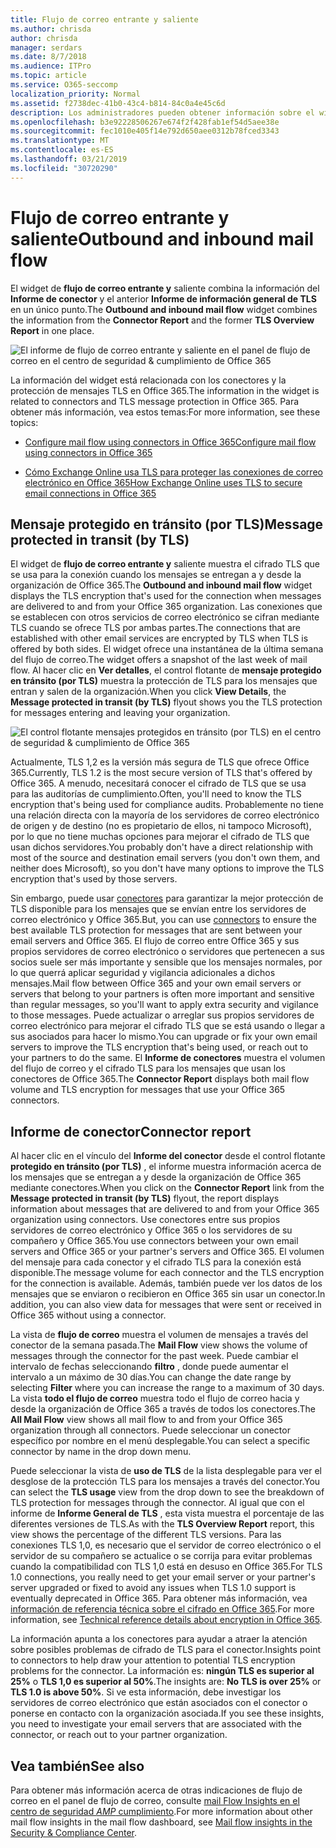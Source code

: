 ```yaml
---
title: Flujo de correo entrante y saliente
ms.author: chrisda
author: chrisda
manager: serdars
ms.date: 8/7/2018
ms.audience: ITPro
ms.topic: article
ms.service: O365-seccomp
localization_priority: Normal
ms.assetid: f2738dec-41b0-43c4-b814-84c0a4e45c6d
description: Los administradores pueden obtener información sobre el widget de flujo de correo entrante y saliente en el panel de flujo de correo en el centro de seguridad & cumplimiento de Office 365.
ms.openlocfilehash: b3e92228506267e674f2f428fab1ef54d5aee38e
ms.sourcegitcommit: fec1010e405f14e792d650aee0312b78fced3343
ms.translationtype: MT
ms.contentlocale: es-ES
ms.lasthandoff: 03/21/2019
ms.locfileid: "30720290"
---
```

# <a name="outbound-and-inbound-mail-flow"></a><span data-ttu-id="6ac55-103">Flujo de correo entrante y saliente</span><span class="sxs-lookup"><span data-stu-id="6ac55-103">Outbound and inbound mail flow</span></span>

<span data-ttu-id="6ac55-104">El widget de **flujo de correo entrante y** saliente combina la información del **Informe de conector** y el anterior **Informe de información general de TLS** en un único punto.</span><span class="sxs-lookup"><span data-stu-id="6ac55-104">The **Outbound and inbound mail flow** widget combines the information from the **Connector Report** and the former **TLS Overview Report** in one place.</span></span>

![El informe de flujo de correo entrante y saliente en el panel de flujo de correo en el centro de seguridad & cumplimiento de Office 365](media/2c591d1c-bad6-4b72-890e-f8fdfd4f447a.png)

<span data-ttu-id="6ac55-106">La información del widget está relacionada con los conectores y la protección de mensajes TLS en Office 365.</span><span class="sxs-lookup"><span data-stu-id="6ac55-106">The information in the widget is related to connectors and TLS message protection in Office 365.</span></span> <span data-ttu-id="6ac55-107">Para obtener más información, vea estos temas:</span><span class="sxs-lookup"><span data-stu-id="6ac55-107">For more information, see these topics:</span></span>

- [<span data-ttu-id="6ac55-108">Configure mail flow using connectors in Office 365</span><span class="sxs-lookup"><span data-stu-id="6ac55-108">Configure mail flow using connectors in Office 365</span></span>](https://technet.microsoft.com/library/ms.exch.eac.connectorselection.aspx)

- [<span data-ttu-id="6ac55-109">Cómo Exchange Online usa TLS para proteger las conexiones de correo electrónico en Office 365</span><span class="sxs-lookup"><span data-stu-id="6ac55-109">How Exchange Online uses TLS to secure email connections in Office 365</span></span>](https://support.office.com/article/4CDE0CDA-3430-4DC0-B489-F2C0736C929F)

## <a name="message-protected-in-transit-by-tls"></a><span data-ttu-id="6ac55-110">Mensaje protegido en tránsito (por TLS)</span><span class="sxs-lookup"><span data-stu-id="6ac55-110">Message protected in transit (by TLS)</span></span>

<span data-ttu-id="6ac55-111">El widget de **flujo de correo entrante y** saliente muestra el cifrado TLS que se usa para la conexión cuando los mensajes se entregan a y desde la organización de Office 365.</span><span class="sxs-lookup"><span data-stu-id="6ac55-111">The **Outbound and inbound mail flow** widget displays the TLS encryption that's used for the connection when messages are delivered to and from your Office 365 organization.</span></span> <span data-ttu-id="6ac55-112">Las conexiones que se establecen con otros servicios de correo electrónico se cifran mediante TLS cuando se ofrece TLS por ambas partes.</span><span class="sxs-lookup"><span data-stu-id="6ac55-112">The connections that are established with other email services are encrypted by TLS when TLS is offered by both sides.</span></span> <span data-ttu-id="6ac55-113">El widget ofrece una instantánea de la última semana del flujo de correo.</span><span class="sxs-lookup"><span data-stu-id="6ac55-113">The widget offers a snapshot of the last week of mail flow.</span></span> <span data-ttu-id="6ac55-114">Al hacer clic en **Ver detalles**, el control flotante de **mensaje protegido en tránsito (por TLS)** muestra la protección de TLS para los mensajes que entran y salen de la organización.</span><span class="sxs-lookup"><span data-stu-id="6ac55-114">When you click **View Details**, the **Message protected in transit (by TLS)** flyout shows you the TLS protection for messages entering and leaving your organization.</span></span>

![El control flotante mensajes protegidos en tránsito (por TLS) en el centro de seguridad & cumplimiento de Office 365](media/825aa74c-413d-4141-8e3c-dfe68ae78eed.png)

<span data-ttu-id="6ac55-116">Actualmente, TLS 1,2 es la versión más segura de TLS que ofrece Office 365.</span><span class="sxs-lookup"><span data-stu-id="6ac55-116">Currently, TLS 1.2 is the most secure version of TLS that's offered by Office 365.</span></span> <span data-ttu-id="6ac55-117">A menudo, necesitará conocer el cifrado de TLS que se usa para las auditorías de cumplimiento.</span><span class="sxs-lookup"><span data-stu-id="6ac55-117">Often, you'll need to know the TLS encryption that's being used for compliance audits.</span></span> <span data-ttu-id="6ac55-118">Probablemente no tiene una relación directa con la mayoría de los servidores de correo electrónico de origen y de destino (no es propietario de ellos, ni tampoco Microsoft), por lo que no tiene muchas opciones para mejorar el cifrado de TLS que usan dichos servidores.</span><span class="sxs-lookup"><span data-stu-id="6ac55-118">You probably don't have a direct relationship with most of the source and destination email servers (you don't own them, and neither does Microsoft), so you don't have many options to improve the TLS encryption that's used by those servers.</span></span>

<span data-ttu-id="6ac55-119">Sin embargo, puede usar [conectores](https://technet.microsoft.com/library/ms.exch.eac.connectorselection.aspx) para garantizar la mejor protección de TLS disponible para los mensajes que se envían entre los servidores de correo electrónico y Office 365.</span><span class="sxs-lookup"><span data-stu-id="6ac55-119">But, you can use [connectors](https://technet.microsoft.com/library/ms.exch.eac.connectorselection.aspx) to ensure the best available TLS protection for messages that are sent between your email servers and Office 365.</span></span> <span data-ttu-id="6ac55-120">El flujo de correo entre Office 365 y sus propios servidores de correo electrónico o servidores que pertenecen a sus socios suele ser más importante y sensible que los mensajes normales, por lo que querrá aplicar seguridad y vigilancia adicionales a dichos mensajes.</span><span class="sxs-lookup"><span data-stu-id="6ac55-120">Mail flow between Office 365 and your own email servers or servers that belong to your partners is often more important and sensitive than regular messages, so you'll want to apply extra security and vigilance to those messages.</span></span> <span data-ttu-id="6ac55-121">Puede actualizar o arreglar sus propios servidores de correo electrónico para mejorar el cifrado TLS que se está usando o llegar a sus asociados para hacer lo mismo.</span><span class="sxs-lookup"><span data-stu-id="6ac55-121">You can upgrade or fix your own email servers to improve the TLS encryption that's being used, or reach out to your partners to do the same.</span></span> <span data-ttu-id="6ac55-122">El **Informe de conectores** muestra el volumen del flujo de correo y el cifrado TLS para los mensajes que usan los conectores de Office 365.</span><span class="sxs-lookup"><span data-stu-id="6ac55-122">The **Connector Report** displays both mail flow volume and TLS encryption for messages that use your Office 365 connectors.</span></span>

## <a name="connector-report"></a><span data-ttu-id="6ac55-123">Informe de conector</span><span class="sxs-lookup"><span data-stu-id="6ac55-123">Connector report</span></span>

<span data-ttu-id="6ac55-124">Al hacer clic en el vínculo del **Informe del conector** desde el control flotante **protegido en tránsito (por TLS)** , el informe muestra información acerca de los mensajes que se entregan a y desde la organización de Office 365 mediante conectores.</span><span class="sxs-lookup"><span data-stu-id="6ac55-124">When you click on the **Connector Report** link from the **Message protected in transit (by TLS)** flyout, the report displays information about messages that are delivered to and from your Office 365 organization using connectors.</span></span> <span data-ttu-id="6ac55-125">Use conectores entre sus propios servidores de correo electrónico y Office 365 o los servidores de su compañero y Office 365.</span><span class="sxs-lookup"><span data-stu-id="6ac55-125">You use connectors between your own email servers and Office 365 or your partner's servers and Office 365.</span></span> <span data-ttu-id="6ac55-126">El volumen del mensaje para cada conector y el cifrado TLS para la conexión está disponible.</span><span class="sxs-lookup"><span data-stu-id="6ac55-126">The message volume for each connector and the TLS encryption for the connection is available.</span></span> <span data-ttu-id="6ac55-127">Además, también puede ver los datos de los mensajes que se enviaron o recibieron en Office 365 sin usar un conector.</span><span class="sxs-lookup"><span data-stu-id="6ac55-127">In addition, you can also view data for messages that were sent or received in Office 365 without using a connector.</span></span>

<span data-ttu-id="6ac55-128">La vista de **flujo de correo** muestra el volumen de mensajes a través del conector de la semana pasada.</span><span class="sxs-lookup"><span data-stu-id="6ac55-128">The **Mail Flow** view shows the volume of messages through the connector for the past week.</span></span> <span data-ttu-id="6ac55-129">Puede cambiar el intervalo de fechas seleccionando **filtro** , donde puede aumentar el intervalo a un máximo de 30 días.</span><span class="sxs-lookup"><span data-stu-id="6ac55-129">You can change the date range by selecting **Filter** where you can increase the range to a maximum of 30 days.</span></span> <span data-ttu-id="6ac55-130">La vista **todo el flujo de correo** muestra todo el flujo de correo hacia y desde la organización de Office 365 a través de todos los conectores.</span><span class="sxs-lookup"><span data-stu-id="6ac55-130">The **All Mail Flow** view shows all mail flow to and from your Office 365 organization through all connectors.</span></span> <span data-ttu-id="6ac55-131">Puede seleccionar un conector específico por nombre en el menú desplegable.</span><span class="sxs-lookup"><span data-stu-id="6ac55-131">You can select a specific connector by name in the drop down menu.</span></span>

<span data-ttu-id="6ac55-132">Puede seleccionar la vista de **uso de TLS** de la lista desplegable para ver el desglose de la protección TLS para los mensajes a través del conector.</span><span class="sxs-lookup"><span data-stu-id="6ac55-132">You can select the **TLS usage** view from the drop down to see the breakdown of TLS protection for messages through the connector.</span></span> <span data-ttu-id="6ac55-133">Al igual que con el informe de **Informe General de TLS** , esta vista muestra el porcentaje de las diferentes versiones de TLS.</span><span class="sxs-lookup"><span data-stu-id="6ac55-133">As with the **TLS Overview Report** report, this view shows the percentage of the different TLS versions.</span></span> <span data-ttu-id="6ac55-134">Para las conexiones TLS 1,0, es necesario que el servidor de correo electrónico o el servidor de su compañero se actualice o se corrija para evitar problemas cuando la compatibilidad con TLS 1,0 está en desuso en Office 365.</span><span class="sxs-lookup"><span data-stu-id="6ac55-134">For TLS 1.0 connections, you really need to get your email server or your partner's server upgraded or fixed to avoid any issues when TLS 1.0 support is eventually deprecated in Office 365.</span></span> <span data-ttu-id="6ac55-135">Para obtener más información, vea [información de referencia técnica sobre el cifrado en Office 365](https://support.office.com/article/862cbe93-4268-4ef9-ba79-277545ecf221).</span><span class="sxs-lookup"><span data-stu-id="6ac55-135">For more information, see [Technical reference details about encryption in Office 365](https://support.office.com/article/862cbe93-4268-4ef9-ba79-277545ecf221).</span></span>

<span data-ttu-id="6ac55-136">La información apunta a los conectores para ayudar a atraer la atención sobre posibles problemas de cifrado de TLS para el conector.</span><span class="sxs-lookup"><span data-stu-id="6ac55-136">Insights point to connectors to help draw your attention to potential TLS encryption problems for the connector.</span></span> <span data-ttu-id="6ac55-137">La información es: **ningún TLS es superior al 25%** o **TLS 1,0 es superior al 50%**.</span><span class="sxs-lookup"><span data-stu-id="6ac55-137">The insights are: **No TLS is over 25%** or **TLS 1.0 is above 50%**.</span></span> <span data-ttu-id="6ac55-138">Si ve esta información, debe investigar los servidores de correo electrónico que están asociados con el conector o ponerse en contacto con la organización asociada.</span><span class="sxs-lookup"><span data-stu-id="6ac55-138">If you see these insights, you need to investigate your email servers that are associated with the connector, or reach out to your partner organization.</span></span>

## <a name="see-also"></a><span data-ttu-id="6ac55-139">Vea también</span><span class="sxs-lookup"><span data-stu-id="6ac55-139">See also</span></span>

<span data-ttu-id="6ac55-140">Para obtener más información acerca de otras indicaciones de flujo de correo en el panel de flujo de correo, consulte [mail Flow Insights en el centro de seguridad _AMP_ cumplimiento](mail-flow-insights.md).</span><span class="sxs-lookup"><span data-stu-id="6ac55-140">For more information about other mail flow insights in the mail flow dashboard, see [Mail flow insights in the Security & Compliance Center](mail-flow-insights.md).</span></span>
